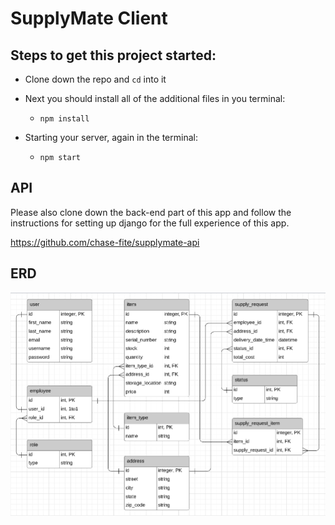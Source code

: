 # SupplyMate Client

## Steps to get this project started:

* Clone down the repo and `cd` into it

* Next you should install all of the additional files in you terminal:
    * `npm install`

* Starting your server, again in the terminal:
    * `npm start`

## API

Please also clone down the back-end part of this app and follow the instructions for setting up django for the full experience of this app.

https://github.com/chase-fite/supplymate-api

## ERD

![supplymate ERD](./assets/supplymate-erd.PNG)
